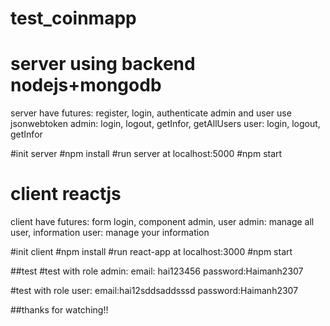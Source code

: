 # test_coinmapp
# server using backend nodejs+mongodb
server have futures: register, login, authenticate admin and user use jsonwebtoken
admin: login, logout, getInfor, getAllUsers
user: login, logout, getInfor

#init server
#npm install
#run server at localhost:5000
#npm start

####
# client reactjs 
client have futures: form login, component admin, user
admin: manage all user, information
user: manage your information

#init client
#npm install
#run react-app at localhost:3000
#npm start

##test
#test with role admin:
email: hai123456
password:Haimanh2307

#test with role user:
email:hai12sddsaddsssd
password:Haimanh2307

##thanks for watching!!

